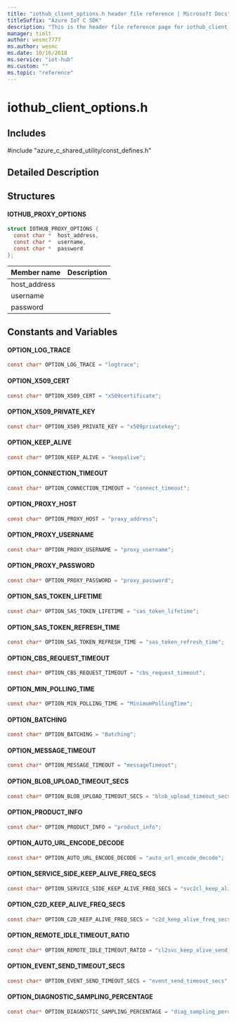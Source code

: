 ```yaml
---                             
title: "iothub_client_options.h header file reference | Microsoft Docs" 
titleSuffix: "Azure IoT C SDK"            
description: "This is the header file reference page for iothub_client_options.h in the Azure IoT C SDK. This SDK is used with Azure IoT Hub and Azure IoT Hub Device Provisioning Service"            
manager: timlt                 
author: wesmc7777              
ms.author: wesmc               
ms.date: 10/16/2018                    
ms.service: "iot-hub"             
ms.custom: ""                
ms.topic: "reference"        
---                            
```


# iothub_client_options.h 

## Includes

\#include "azure_c_shared_utility/const_defines.h"  

## Detailed Description

## Structures

#### IOTHUB_PROXY_OPTIONS

```C
struct IOTHUB_PROXY_OPTIONS {
  const char *  host_address,
  const char *  username,
  const char *  password
};
```
Member name                 | Description                                
----------------------------|----------------
 host_address            | 
 username            | 
 password            | 

## Constants and Variables

#### OPTION_LOG_TRACE
```C
const char* OPTION_LOG_TRACE = "logtrace";
```

#### OPTION_X509_CERT
```C
const char* OPTION_X509_CERT = "x509certificate";
```

#### OPTION_X509_PRIVATE_KEY
```C
const char* OPTION_X509_PRIVATE_KEY = "x509privatekey";
```

#### OPTION_KEEP_ALIVE
```C
const char* OPTION_KEEP_ALIVE = "keepalive";
```

#### OPTION_CONNECTION_TIMEOUT
```C
const char* OPTION_CONNECTION_TIMEOUT = "connect_timeout";
```

#### OPTION_PROXY_HOST
```C
const char* OPTION_PROXY_HOST = "proxy_address";
```

#### OPTION_PROXY_USERNAME
```C
const char* OPTION_PROXY_USERNAME = "proxy_username";
```

#### OPTION_PROXY_PASSWORD
```C
const char* OPTION_PROXY_PASSWORD = "proxy_password";
```

#### OPTION_SAS_TOKEN_LIFETIME
```C
const char* OPTION_SAS_TOKEN_LIFETIME = "sas_token_lifetime";
```

#### OPTION_SAS_TOKEN_REFRESH_TIME
```C
const char* OPTION_SAS_TOKEN_REFRESH_TIME = "sas_token_refresh_time";
```

#### OPTION_CBS_REQUEST_TIMEOUT
```C
const char* OPTION_CBS_REQUEST_TIMEOUT = "cbs_request_timeout";
```

#### OPTION_MIN_POLLING_TIME
```C
const char* OPTION_MIN_POLLING_TIME = "MinimumPollingTime";
```

#### OPTION_BATCHING
```C
const char* OPTION_BATCHING = "Batching";
```

#### OPTION_MESSAGE_TIMEOUT
```C
const char* OPTION_MESSAGE_TIMEOUT = "messageTimeout";
```

#### OPTION_BLOB_UPLOAD_TIMEOUT_SECS
```C
const char* OPTION_BLOB_UPLOAD_TIMEOUT_SECS = "blob_upload_timeout_secs";
```

#### OPTION_PRODUCT_INFO
```C
const char* OPTION_PRODUCT_INFO = "product_info";
```

#### OPTION_AUTO_URL_ENCODE_DECODE
```C
const char* OPTION_AUTO_URL_ENCODE_DECODE = "auto_url_encode_decode";
```

#### OPTION_SERVICE_SIDE_KEEP_ALIVE_FREQ_SECS
```C
const char* OPTION_SERVICE_SIDE_KEEP_ALIVE_FREQ_SECS = "svc2cl_keep_alive_timeout_secs";
```

#### OPTION_C2D_KEEP_ALIVE_FREQ_SECS
```C
const char* OPTION_C2D_KEEP_ALIVE_FREQ_SECS = "c2d_keep_alive_freq_secs";
```

#### OPTION_REMOTE_IDLE_TIMEOUT_RATIO
```C
const char* OPTION_REMOTE_IDLE_TIMEOUT_RATIO = "cl2svc_keep_alive_send_ratio";
```

#### OPTION_EVENT_SEND_TIMEOUT_SECS
```C
const char* OPTION_EVENT_SEND_TIMEOUT_SECS = "event_send_timeout_secs";
```

#### OPTION_DIAGNOSTIC_SAMPLING_PERCENTAGE
```C
const char* OPTION_DIAGNOSTIC_SAMPLING_PERCENTAGE = "diag_sampling_percentage";
```

